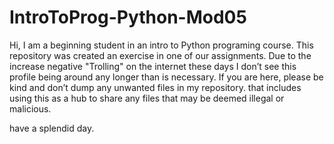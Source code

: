 # IntroToProg-Python-Mod05
Hi, I am a beginning student in an intro to Python programing course.
This repository was created an exercise in one of our assignments.
Due to the increase negative "Trolling" on the internet these days I don’t see this profile being around any longer than is necessary.
If you are here, please be kind and don’t dump any unwanted files in my repository. 
that includes using this as a hub to share any files that may be deemed illegal or malicious.

have a splendid day.

